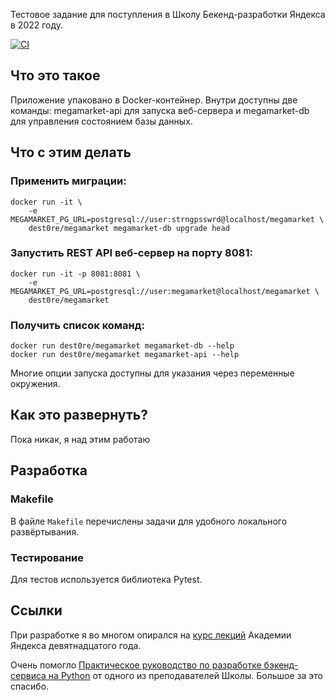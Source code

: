 Тестовое задание для поступления в Школу Бекенд-разработки Яндекса в 2022 году.

[![CI](https://github.com/Dest0re/backend-school2022/actions/workflows/ci.yml/badge.svg)](https://github.com/Dest0re/backend-school2022/actions/workflows/ci.yml)
## Что это такое
Приложение упаковано в Docker-контейнер.
Внутри доступны две команды: megamarket-api для запуска веб-сервера и
megamarket-db для управления состоянием базы данных.

## Что с этим делать
### Применить миграции:
```shell
docker run -it \
    -e MEGAMARKET_PG_URL=postgresql://user:strngpsswrd@localhost/megamarket \
    dest0re/megamarket megamarket-db upgrade head
```

### Запустить REST API веб-сервер на порту 8081:
```shell
docker run -it -p 8081:8081 \
    -e MEGAMARKET_PG_URL=postgresql://user:megamarket@localhost/megamarket \
    dest0re/megamarket
```

### Получить список команд:
```shell
docker run dest0re/megamarket megamarket-db --help
docker run dest0re/megamarket megamarket-api --help
```
Многие опции запуска доступны для указания через переменные окружения.


## Как это развернуть?
Пока никак, я над этим работаю

## Разработка
### Makefile
В файле `Makefile` перечислены задачи для удобного локального развёртывания.

### Тестирование
Для тестов используется библиотека Pytest.


## Ссылки
При разработке я во многом опирался на [курс лекций](https://www.youtube.com/playlist?list=PLQC2_0cDcSKBHamFYA6ncnc_fYuEQUy0s) Академии Яндекса девятнадцатого года.

Очень помогло [Практическое руководство по разработке бэкенд-сервиса на Python](https://habr.com/en/company/yandex/blog/499534/) от одного из преподавателей Школы.
Большое за это спасибо.

